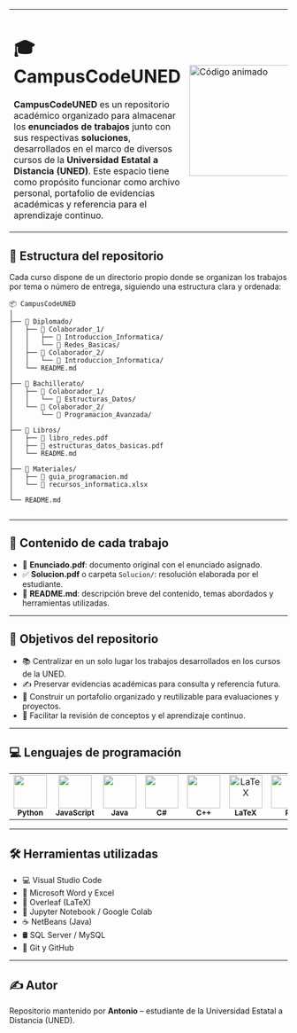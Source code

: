 <table>
  <tr>
    <td style="width: 70%;">
      <h1>🎓 CampusCodeUNED</h1>
      <p><strong>CampusCodeUNED</strong> es un repositorio académico organizado para almacenar los <strong>enunciados de trabajos</strong> junto con sus respectivas <strong>soluciones</strong>, desarrollados en el marco de diversos cursos de la <strong>Universidad Estatal a Distancia (UNED)</strong>. Este espacio tiene como propósito funcionar como archivo personal, portafolio de evidencias académicas y referencia para el aprendizaje continuo.</p>
    </td>
    <td style="width: 30%;">
      <img src="https://media3.giphy.com/media/26tn33aiTi1jkl6H6/giphy.gif" width="200" alt="Código animado" />
    </td>
  </tr>
</table>

## 📁 Estructura del repositorio

Cada curso dispone de un directorio propio donde se organizan los trabajos por tema o número de entrega, siguiendo una estructura clara y ordenada:

```
📦 CampusCodeUNED
│
├── 📁 Diplomado/
│   ├── 📁 Colaborador_1/
│   │   ├── 📁 Introduccion_Informatica/
│   │   └── 📁 Redes_Basicas/
│   ├── 📁 Colaborador_2/
│   │   └── 📁 Introduccion_Informatica/
│   └── README.md
│
├── 📁 Bachillerato/
│   ├── 📁 Colaborador_1/
│   │   └── 📁 Estructuras_Datos/
│   └── 📁 Colaborador_2/
│       └── 📁 Programacion_Avanzada/
│
├── 📁 Libros/
│   ├── 📄 libro_redes.pdf
│   ├── 📄 estructuras_datos_basicas.pdf
│   └── README.md
│
├── 📁 Materiales/
│   ├── 📄 guia_programacion.md
│   └── 📄 recursos_informatica.xlsx
│
└── README.md
 
```



---

## 🧾 Contenido de cada trabajo

- 📄 **Enunciado.pdf**: documento original con el enunciado asignado.  
- ✅ **Solucion.pdf** o carpeta `Solucion/`: resolución elaborada por el estudiante.  
- 📝 **README.md**: descripción breve del contenido, temas abordados y herramientas utilizadas.

---

## 🎯 Objetivos del repositorio

- 📚 Centralizar en un solo lugar los trabajos desarrollados en los cursos de la UNED.  
- ✍️ Preservar evidencias académicas para consulta y referencia futura.  
- 💼 Construir un portafolio organizado y reutilizable para evaluaciones y proyectos.  
- 🧠 Facilitar la revisión de conceptos y el aprendizaje continuo.

---

## 💻 Lenguajes de programación

<table cellspacing="0" cellpadding="0" align="center">
  <tr>
    <td align="center">
      <img src="https://cdn.jsdelivr.net/gh/devicons/devicon/icons/python/python-original.svg" width="60"><br>
      <sub><b>Python</b></sub>
    </td>
    <td align="center">
      <img src="https://cdn.jsdelivr.net/gh/devicons/devicon/icons/javascript/javascript-original.svg" width="60"><br>
      <sub><b>JavaScript</b></sub>
    </td>
    <td align="center">
      <img src="https://cdn.jsdelivr.net/gh/devicons/devicon/icons/java/java-original.svg" width="60"><br>
      <sub><b>Java</b></sub>
    </td>
    <td align="center">
      <img src="https://cdn.jsdelivr.net/gh/devicons/devicon/icons/csharp/csharp-original.svg" width="60"><br>
      <sub><b>C#</b></sub>
    </td>
    <td align="center">
      <img src="https://cdn.jsdelivr.net/gh/devicons/devicon/icons/cplusplus/cplusplus-original.svg" width="60"><br>
      <sub><b>C++</b></sub>
    </td>
    <td align="center">
      <a href="https://es.m.wikipedia.org/wiki/Archivo:LaTeX_logo.svg" target="_blank" rel="noopener noreferrer">
        <img src="https://github.com/user-attachments/assets/d79d7dbe-a035-44ed-9e15-39827e275b3d" width="60" alt="LaTeX" />
      </a><br>
      <sub><b>LaTeX</b></sub>
    </td>
    <td align="center">
      <img src="https://upload.wikimedia.org/wikipedia/commons/1/1b/R_logo.svg" width="60" alt="R"><br>
      <sub><b>R</b></sub>
    </td>
    <td align="center">
      <img src="https://upload.wikimedia.org/wikipedia/commons/2/21/Matlab_Logo.png" width="60" alt="MATLAB"><br>
      <sub><b>MATLAB</b></sub>
    </td>
  </tr>
</table>

---

## 🛠️ Herramientas utilizadas

- 💻 Visual Studio Code  
- 📝 Microsoft Word y Excel  
- 🧪 Overleaf (LaTeX)  
- 🧠 Jupyter Notebook / Google Colab  
- ☕ NetBeans (Java)  
- 🛢️ SQL Server / MySQL  
- 🔗 Git y GitHub  

---

## ✍️ Autor

Repositorio mantenido por **Antonio** – estudiante de la Universidad Estatal a Distancia (UNED).


